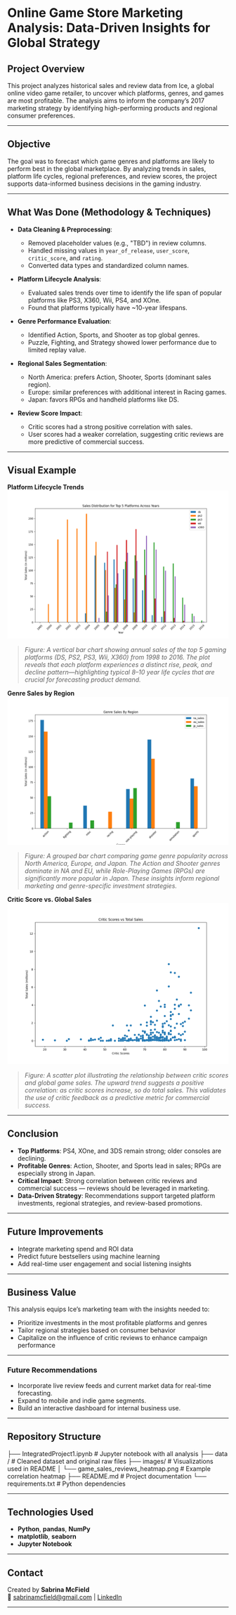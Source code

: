 #  Online Game Store Marketing Analysis: Data-Driven Insights for Global Strategy

##  Project Overview
This project analyzes historical sales and review data from Ice, a global online video game retailer, to uncover which platforms, genres, and games are most profitable. The analysis aims to inform the company’s 2017 marketing strategy by identifying high-performing products and regional consumer preferences.

---

##  Objective
The goal was to forecast which game genres and platforms are likely to perform best in the global marketplace. By analyzing trends in sales, platform life cycles, regional preferences, and review scores, the project supports data-informed business decisions in the gaming industry.

---

##  What Was Done (Methodology & Techniques)

- **Data Cleaning & Preprocessing**:
  - Removed placeholder values (e.g., "TBD") in review columns.
  - Handled missing values in `year_of_release`, `user_score`, `critic_score`, and `rating`.
  - Converted data types and standardized column names.

- **Platform Lifecycle Analysis**:
  - Evaluated sales trends over time to identify the life span of popular platforms like PS3, X360, Wii, PS4, and XOne.
  - Found that platforms typically have ~10-year lifespans.

- **Genre Performance Evaluation**:
  - Identified Action, Sports, and Shooter as top global genres.
  - Puzzle, Fighting, and Strategy showed lower performance due to limited replay value.

- **Regional Sales Segmentation**:
  - North America: prefers Action, Shooter, Sports (dominant sales region).
  - Europe: similar preferences with additional interest in Racing games.
  - Japan: favors RPGs and handheld platforms like DS.

- **Review Score Impact**:
  - Critic scores had a strong positive correlation with sales.
  - User scores had a weaker correlation, suggesting critic reviews are more predictive of commercial success.

---

##  Visual Example

**Platform Lifecycle Trends**  
![Platform Lifecycle](images/platform_lifecycle.png)
> *Figure: A vertical bar chart showing annual sales of the top 5 gaming platforms (DS, PS2, PS3, Wii, X360) from 1998 to 2016. The plot reveals that each platform experiences a distinct rise, peak, and decline pattern—highlighting typical 8–10 year life cycles that are crucial for forecasting product demand.*


**Genre Sales by Region**  
![Genre Sales](images/genre_sales_by_region.png)
> *Figure: A grouped bar chart comparing game genre popularity across North America, Europe, and Japan. The Action and Shooter genres dominate in NA and EU, while Role-Playing Games (RPGs) are significantly more popular in Japan. These insights inform regional marketing and genre-specific investment strategies.*


**Critic Score vs. Global Sales**  
![Critic Score Correlation](images/critic_score_vs_sales.png)
> *Figure: A scatter plot illustrating the relationship between critic scores and global game sales. The upward trend suggests a positive correlation: as critic scores increase, so do total sales. This validates the use of critic feedback as a predictive metric for commercial success.*



---

##  Conclusion

- **Top Platforms**: PS4, XOne, and 3DS remain strong; older consoles are declining.
- **Profitable Genres**: Action, Shooter, and Sports lead in sales; RPGs are especially strong in Japan.
- **Critical Impact**: Strong correlation between critic reviews and commercial success — reviews should be leveraged in marketing.
- **Data-Driven Strategy**: Recommendations support targeted platform investments, regional strategies, and review-based promotions.

---

##  Future Improvements
- Integrate marketing spend and ROI data
- Predict future bestsellers using machine learning
- Add real-time user engagement and social listening insights

---

##  Business Value
This analysis equips Ice’s marketing team with the insights needed to:
- Prioritize investments in the most profitable platforms and genres
- Tailor regional strategies based on consumer behavior
- Capitalize on the influence of critic reviews to enhance campaign performance

---

### Future Recommendations
- Incorporate live review feeds and current market data for real-time forecasting.
- Expand to mobile and indie game segments.
- Build an interactive dashboard for internal business use.

---

##  Repository Structure

├── IntegratedProject1.ipynb # Jupyter notebook with all analysis
├── data / # Cleaned dataset and original raw files
├── images/ # Visualizations used in README
│ └── game_sales_reviews_heatmap.png # Example correlation heatmap
├── README.md # Project documentation
└── requirements.txt # Python dependencies

---

##  Technologies Used

- **Python**, **pandas**, **NumPy**
- **matplotlib**, **seaborn**
- **Jupyter Notebook**

---

##  Contact

Created by **Sabrina McField**  
📧 sabrinamcfield@gmail.com | [LinkedIn](https://www.linkedin.com/in/sabrinamcfield)

---
